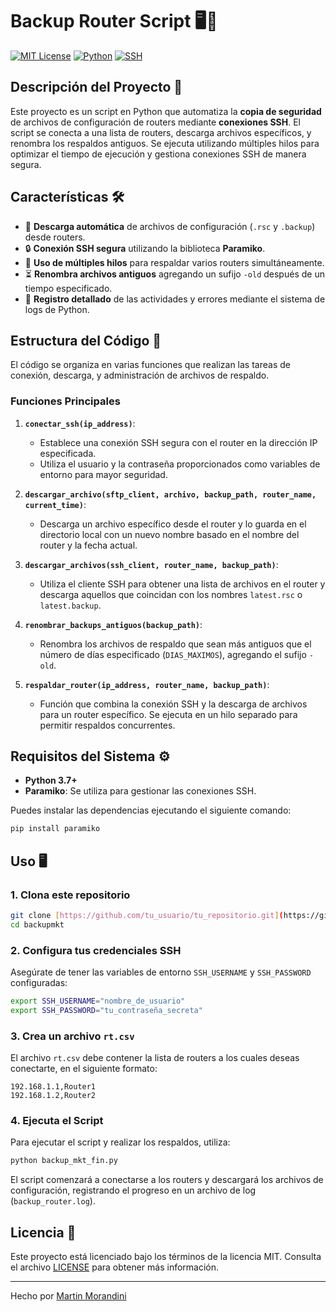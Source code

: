 
# Backup Router Script 🖥️📂

[![MIT License](https://img.shields.io/badge/License-MIT-green.svg)](https://opensource.org/licenses/MIT)
[![Python](https://img.shields.io/badge/Python-3.7%2B-blue.svg)](https://www.python.org/)
[![SSH](https://img.shields.io/badge/SSH-Paramiko-yellow.svg)](http://www.paramiko.org/)

## Descripción del Proyecto 🚀

Este proyecto es un script en Python que automatiza la **copia de seguridad** de archivos de configuración de routers mediante **conexiones SSH**. El script se conecta a una lista de routers, descarga archivos específicos, y renombra los respaldos antiguos. Se ejecuta utilizando múltiples hilos para optimizar el tiempo de ejecución y gestiona conexiones SSH de manera segura.

## Características 🛠️

- 📂 **Descarga automática** de archivos de configuración (`.rsc` y `.backup`) desde routers.
- 🔒 **Conexión SSH segura** utilizando la biblioteca **Paramiko**.
- 🧵 **Uso de múltiples hilos** para respaldar varios routers simultáneamente.
- ⏳ **Renombra archivos antiguos** agregando un sufijo `-old` después de un tiempo especificado.
- 📝 **Registro detallado** de las actividades y errores mediante el sistema de logs de Python.

## Estructura del Código 📝

El código se organiza en varias funciones que realizan las tareas de conexión, descarga, y administración de archivos de respaldo.

### Funciones Principales

1. **`conectar_ssh(ip_address)`**:
   - Establece una conexión SSH segura con el router en la dirección IP especificada.
   - Utiliza el usuario y la contraseña proporcionados como variables de entorno para mayor seguridad.

2. **`descargar_archivo(sftp_client, archivo, backup_path, router_name, current_time)`**:
   - Descarga un archivo específico desde el router y lo guarda en el directorio local con un nuevo nombre basado en el nombre del router y la fecha actual.

3. **`descargar_archivos(ssh_client, router_name, backup_path)`**:
   - Utiliza el cliente SSH para obtener una lista de archivos en el router y descarga aquellos que coincidan con los nombres `latest.rsc` o `latest.backup`.

4. **`renombrar_backups_antiguos(backup_path)`**:
   - Renombra los archivos de respaldo que sean más antiguos que el número de días especificado (`DIAS_MAXIMOS`), agregando el sufijo `-old`.

5. **`respaldar_router(ip_address, router_name, backup_path)`**:
   - Función que combina la conexión SSH y la descarga de archivos para un router específico. Se ejecuta en un hilo separado para permitir respaldos concurrentes.

## Requisitos del Sistema ⚙️

- **Python 3.7+**
- **Paramiko**: Se utiliza para gestionar las conexiones SSH.

Puedes instalar las dependencias ejecutando el siguiente comando:

```bash
pip install paramiko
```

## Uso 🖥️

### 1. Clona este repositorio

```bash
git clone [https://github.com/tu_usuario/tu_repositorio.git](https://github.com/MMorandiniGit/backupmkt)]
cd backupmkt
```

### 2. Configura tus credenciales SSH

Asegúrate de tener las variables de entorno `SSH_USERNAME` y `SSH_PASSWORD` configuradas:

```bash
export SSH_USERNAME="nombre_de_usuario"
export SSH_PASSWORD="tu_contraseña_secreta"
```

### 3. Crea un archivo `rt.csv`

El archivo `rt.csv` debe contener la lista de routers a los cuales deseas conectarte, en el siguiente formato:

```csv
192.168.1.1,Router1
192.168.1.2,Router2
```

### 4. Ejecuta el Script

Para ejecutar el script y realizar los respaldos, utiliza:

```bash
python backup_mkt_fin.py
```

El script comenzará a conectarse a los routers y descargará los archivos de configuración, registrando el progreso en un archivo de log (`backup_router.log`).

## Licencia 📄

Este proyecto está licenciado bajo los términos de la licencia MIT. Consulta el archivo [LICENSE](LICENSE) para obtener más información.

---

Hecho por [Martin Morandini](https://github.com/MMorandiniGit)

